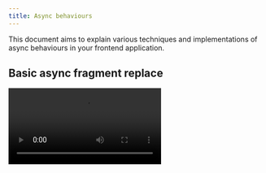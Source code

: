 ```yaml
---
title: Async behaviours
---
```


This document aims to explain various techniques and implementations of async behaviours in your frontend application.

## Basic async fragment replace

<video src="../../static/screencasts/fragments-replace.webm" loop autoplay playsinline mute controls />

Let's say you have a component in `src/components/ProductDetail/` that you want to inject asynchronously into a route.

In your route template, e.g. in `/src/routes/myroute/index.blade.php` write:

```html
<x-fragments-replace id="product">
  <p>Loading product...</p>
</x-fragments-replace>
```

In your route js, e.g. in `/src/routes/myroute/index.js`:

```js
import ProductDetail from "components/ProductDetail";
import { replaceFragment } from "@olmokit/core/fragments";

// basic usage
replaceFragment("product", "components.ProductDetail");

// or pass custom data to the component with:
replaceFragment("product", "components.ProductDetail", { myData: "this is async" });

// or initialise the component once rendered
replaceFragment("product", "components.ProductDetail").then(() => ProductDetail());
```

Done, the component is automatically fetched and placed inside your template.

:::note

You need to import the js/scss of your component either in the route from where you requested it or asynchronously with [dynamic imports](https://webpack.js.org/guides/code-splitting/#dynamic-imports).

:::

### Altering a component when used as a fragment

You might find useful to use the same route or component both in a _fragment way_ (asynchronous) and in _standard way_ (synchronous). A common use case is a product page whose inner content is also used inside a product dialog component reused across various routes. In this scenario you can differentiate the template and selectively exclude or include parts of it based on whether the template is used in a fragment or not. For this purpose a custom blade directive is made available by the [FragmentsServiceProvider](../laravel-frontend/Fragments).

Continuing from the above example your template in `src/components/ProductDetail/index.blade.php` could look like:

```html
<div class="ProductDetail:">
  @fragment('product') I will appear only when this component is used as a 'product' fragment @elsefragment I will appear only when this component is <b>not</b> used as a 'product' fragment @endfragment
  <p>I will appear in both cases</p>
</div>
```

### Customize fragment loading state

Using a [progress](../core/progress) core component:

```html
<x-fragments-replace id="product">
  <x-progress-circular />
</x-fragments-replace>
```

Using a [skeleton](../core/skeleton) core component:

```html
<x-fragments-replace id="product">
  <p>Loading product...</p>
  <x-skeleton-list width="400"></x-skeleton-list>
</x-fragments-replace>
```

## Comunicate with your internal frontend endpoints

Three steps to expose an ajax endpoint

1. Create a route controller in `/src/fragments/MyController.php` and define all the methods you need:

```php
<?php

namespace resources\fragments;

use Illuminate\Http\Request;
use LaravelFrontend\App\Controllers\Fragment;

class MyController extends Fragment
{
  public function get(Request $request)
  {
    $data = ["some", "data", "from", "anywhere"];

    return response()->json($data);
  }

  public function post(Request $request)
  {
    $data = $request->all();
    // do something with that...

    return response()->json();
  }
}
```

1. In `/src/fragments/routes.php` define routes endpoint and assign the controller you just wrote.

```php
<?php

use Illuminate\Support\Facades\Route;
use resources\fragments\MyController;

Route::get("myendpoint", [MyController::class, "get"]);
Route::post("myendpoint", [MyController::class, "post"]);
```

3. Consume the endpoints in your JavaScripts using the ajax utilities:

```js
import { get, post } from "@olmokit/core/fragments/ajax";

get("myendpoint").then(({ data }) => {
  console.log(data);
});

post("myendpoint", {
  data: {
    someKey: "some value",
  },
}).then(({ data }) => {
  console.log(data);
});
```

The laravel related ajax calls always sends along the `X-CSRF-TOKEN` in the request header for security reasons.

